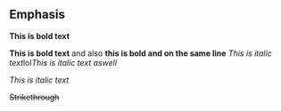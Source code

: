 ## Emphasis

**This is bold text**

__This is bold text__ and also __this is bold and on the same line__
*This is italic text*lol*This is italic text aswell*

_This is italic text_

~~Strikethrough~~